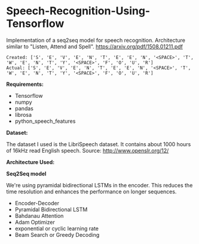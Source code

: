 # Speech-Recognition-Using-Tensorflow

Implementation of a seq2seq model for speech recognition. Architecture similar to "Listen, Attend and Spell".
https://arxiv.org/pdf/1508.01211.pdf

```
Created: ['S', 'E', 'V', 'E', 'N', 'T', 'E', 'E', 'N', '<SPACE>', 'T', 'W', 'E', 'N', 'T', 'Y', '<SPACE>', 'F', 'O', 'U', 'R']
Actual: ['S', 'E', 'V', 'E', 'N', 'T', 'E', 'E', 'N', '<SPACE>', 'T', 'W', 'E', 'N', 'T', 'Y', '<SPACE>', 'F', 'O', 'U', 'R']
```

**Requirements:**

- Tensorflow
- numpy
- pandas 
- librosa
- python_speech_features

**Dataset:**

The dataset I used is the LibriSpeech dataset. It contains about 1000 hours of 16kHz read English speech.
Source: http://www.openslr.org/12/

**Architecture Used:**

**Seq2Seq model**

We're using pyramidal bidirectional LSTMs in the encoder. This reduces the time resolution and enhances the performance on longer sequences.

- Encoder-Decoder
- Pyramidal Bidirectional LSTM
- Bahdanau Attention
- Adam Optimizer
- exponential or cyclic learning rate
- Beam Search or Greedy Decoding
